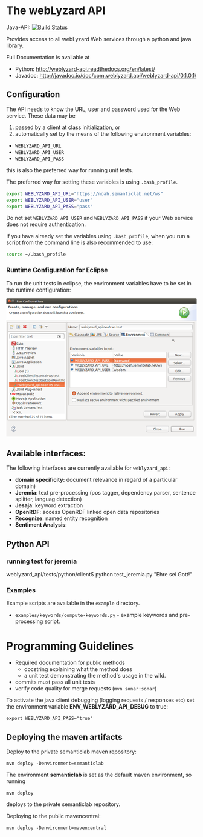 # The webLyzard API
Java-API: [![Build Status](https://www.travis-ci.org/weblyzard/weblyzard_api.png?branch=master)](https://www.travis-ci.org/weblyzard/weblyzard_api)

Provides access to all webLyzard Web services through a python and java library.

Full Documentation is available at 

* Python: http://weblyzard-api.readthedocs.org/en/latest/
* Javadoc: http://javadoc.io/doc/com.weblyzard.api/weblyzard-api/0.1.0.1/


## Configuration

The API needs to know the URL, user and password used for the Web service. These data may be 

1. passed by a client at class initialization, or
2. automatically set by the means of the following environment variables:
  + `WEBLYZARD_API_URL`
  + `WEBLYZARD_API_USER`
  + `WEBLYZARD_API_PASS`

   this is also the preferred way for running unit tests.

The preferred way for setting these variables is using `.bash_profile`.

```sh
export WEBLYZARD_API_URL="https://noah.semanticlab.net/ws"
export WEBLYZARD_API_USER="user"
export WEBLYZARD_API_PASS="pass"
```

Do not set `WEBLYZARD_API_USER` and `WEBLYZARD_API_PASS` if your Web service does not require authentication.

If you have already set the variables using `.bash_profile`, when you run a script from the command line is also recommended to use:

```sh
source ~/.bash_profile
```

### Runtime Configuration for Eclipse 

To run the unit tests in eclipse, the environment variables have to be set in the runtime configuration: 

![images/eclipse-runtime-config-junittests.png](images/eclipse-runtime-config-junittests.png)


## Available interfaces:

The following interfaces are currently available for `weblyzard_api`:

+ **domain specificity:** document relevance in regard of a particular domain)
+ **Jeremia**: text pre-processing (pos tagger, dependency parser, sentence splitter, languag detection)
+ **Jesaja**: keyword extraction
+ **OpenRDF**: access OpenRDF linked open data repositories
+ **Recognize**: named entity recognition
+ **Sentiment Analysis**:

## Python API 

### running test for jeremia 

weblyzard_api/tests/python/client$ python test_jeremia.py "Ehre sei Gott!"


### Examples

Example scripts are available in the `example` directory.

+ `examples/keywords/compute-keywords.py` - example keywords and pre-processing script.

# Programming Guidelines

+ Required documentation for public methods
  + docstring explaining what the method does
  + a unit test demonstrating the method's usage in the wild.
+ commits must pass all unit tests
+ verify code quality for merge requests (`mvn sonar:sonar`)

To activate the java client debugging (logging requests / responses etc) set the environment variable **ENV_WEBLYZARD_API_DEBUG** to true: 

```
export WEBLYZARD_API_PASS="true"
```

## Deploying the maven artifacts 

Deploy to the private semanticlab maven repository: 

```
mvn deploy -Denvironment=semanticlab
```
The environment **semanticlab** is set as the default maven environment, so running 

```
mvn deploy
```
deploys to the private semanticlab repository. 


Deploying to the public mavencentral: 

```
mvn deploy -Denvironment=mavencentral
```


